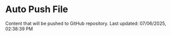 # Auto Push File

Content that will be pushed to GitHub repository.
Last updated: 07/06/2025, 02:38:39 PM